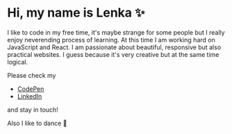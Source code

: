 # Hi, my name is Lenka :sparkles:

I like to code in my free time, it's maybe strange for some people but I really enjoy neverending process of learning. At this time I am working hard on JavaScript and React.
I am passionate about beautiful, responsive but also practical websites. I guess because it's very creative but at the same time logical.

Please check my 
- [CodePen](https://codepen.io/LenkaPuf) 
- [LinkedIn](https://www.linkedin.com/in/lenkafuksova82878/)

and stay in touch! 

Also I like to dance :dancer:
